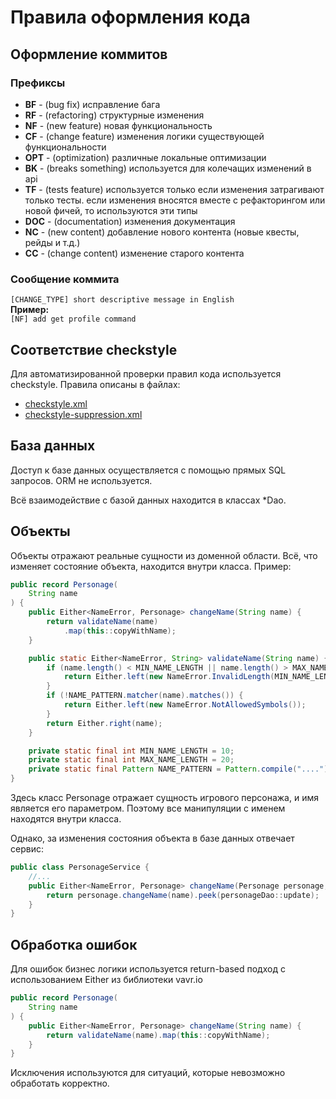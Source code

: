 # Правила оформления кода

## Оформление коммитов

### Префиксы

- **BF** - (bug fix) исправление бага
- **RF** - (refactoring) структурные изменения
- **NF** - (new feature) новая функциональность
- **CF** - (change feature) изменения логики существующей функциональности
- **OPT** - (optimization) различные локальные оптимизации
- **BK** - (breaks something) используется для колечащих изменений в api
- **TF** - (tests feature) используется только если изменения затрагивают только тесты. если изменения вносятся вместе с рефакторингом или новой фичей, то используются эти типы
- **DOC** - (documentation) изменения документация
- **NC** - (new content) добавление нового контента (новые квесты, рейды и т.д.)
- **CC** - (change content) изменение старого контента

### Сообщение коммита

`[CHANGE_TYPE] short descriptive message in English`<br>
**Пример:**<br>
`[NF] add get profile command`

## Соответствие checkstyle

Для автоматизированной проверки правил кода используется checkstyle. Правила описаны в файлах:
- [checkstyle.xml](../../checkstyle.xml)
- [checkstyle-suppression.xml](../../checkstyle-suppression.xml)

## База данных
Доступ к базе данных осуществляется с помощью прямых SQL запросов. ORM не используется.

Всё взаимодействие с базой данных находится в классах *Dao.

## Объекты
Объекты отражают реальные сущности из доменной области. Всё, что изменяет состояние объекта, находится внутри класса.
Пример:
```java
public record Personage(
    String name
) {
    public Either<NameError, Personage> changeName(String name) {
        return validateName(name)
            .map(this::copyWithName);
    }

    public static Either<NameError, String> validateName(String name) {
        if (name.length() < MIN_NAME_LENGTH || name.length() > MAX_NAME_LENGTH) {
            return Either.left(new NameError.InvalidLength(MIN_NAME_LENGTH, MAX_NAME_LENGTH));
        }
        if (!NAME_PATTERN.matcher(name).matches()) {
            return Either.left(new NameError.NotAllowedSymbols());
        }
        return Either.right(name);
    }

    private static final int MIN_NAME_LENGTH = 10;
    private static final int MAX_NAME_LENGTH = 20;
    private static final Pattern NAME_PATTERN = Pattern.compile("....");
}
```
Здесь класс Personage отражает сущность игрового персонажа, и имя является его параметром. 
Поэтому все манипуляции с именем находятся внутри класса. 

Однако, за изменения состояния объекта в базе данных отвечает сервис:
```java
public class PersonageService {
    //...
    public Either<NameError, Personage> changeName(Personage personage, String name) {
        return personage.changeName(name).peek(personageDao::update);
    }
}
```

## Обработка ошибок
Для ошибок бизнес логики используется return-based подход с использованием Either из библиотеки vavr.io
```java
public record Personage(
    String name
) {
    public Either<NameError, Personage> changeName(String name) {
        return validateName(name).map(this::copyWithName);
    }
}
```

Исключения используются для ситуаций, которые невозможно обработать корректно.


